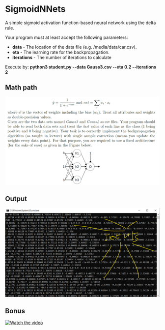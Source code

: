 # SigmoidNNets
A simple sigmoid activation function-based neural network using the delta rule.

Your program must at least accept the following parameters:
-  **data** - The location of the data file (e.g. /media/data/car.csv).
-  **eta** - The learning rate for the backpropagation.
-  **iterations** - The number of iterations to calculate

Execute by: **python3 student.py --data Gauss3.csv --eta 0.2 --iterations 2**

## Math path

![DELTARULE](https://github.com/ranjiGT/SigmoidNNets/blob/main/mathpath3.png)

## Output
![OP3](https://github.com/ranjiGT/SigmoidNNets/blob/main/op3.png)

## Bonus

[![Watch the video](https://img.youtube.com/vi/Jo22NeTIDKU/maxresdefault.jpg)](https://youtu.be/Jo22NeTIDKU)
